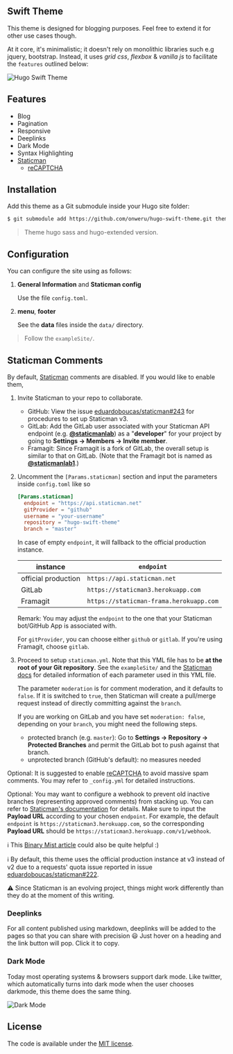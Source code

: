 ## Swift Theme
This theme is designed for blogging purposes. Feel free to extend it for other use cases though.

At it core, it's minimalistic; it doesn't rely on monolithic libraries such e.g jquery, bootstrap. Instead, it uses *grid css*, *flexbox* & *vanilla js* to facilitate the `features` outlined below:

![Hugo Swift Theme](https://github.com/onweru/hugo-swift-theme/blob/master/images/screenshot.png)

## Features
* Blog
* Pagination
* Responsive
* Deeplinks
* Dark Mode 
* Syntax Highlighting
* [Staticman](https://staticman.net)
    * [reCAPTCHA](https://developers.google.com/recaptcha/docs/display)

## Installation
Add this theme as a Git submodule inside your Hugo site folder:

```bash
$ git submodule add https://github.com/onweru/hugo-swift-theme.git themes/hugo-swift-theme
```

> Theme hugo sass and hugo-extended version.

## Configuration
You can configure the site using as follows:
1. **General Information** and **Staticman config**

    Use the file `config.toml`.

2. **menu**, **footer**

    See the **data** files inside the `data/` directory.

> Follow the `exampleSite/`.

## Staticman Comments
By default, [Staticman](https://staticman.net) comments are disabled. If you would like to enable them,

1. Invite Staticman to your repo to collaborate.

    - GitHub: View the issue [eduardoboucas/staticman#243](https://github.com/eduardoboucas/staticman/issues/243) for procedures to set up Staticman v3.
    - GitLab: Add the GitLab user associated with your Staticman API endpoint (e.g. **[@staticmanlab](https://gitlab.com/staticmanlab)**) as a "**developer**" for your project by going to **Settings → Members → Invite member**.
    - Framagit: Since Framagit is a fork of GitLab, the overall setup is similar to that on GitLab.  (Note that the Framagit bot is named as **[@staticmanlab1](https://framagit.org/staticmanlab1)**.)

2. Uncomment the `[Params.staticman]` section and input the parameters inside `config.toml` like so

    ```toml
    [Params.staticman]
      endpoint = "https://api.staticman.net"
      gitProvider = "github"
      username = "your-username"
      repository = "hugo-swift-theme"
      branch = "master"
    ```

    In case of empty `endpoint`, it will fallback to the official production instance.
    
    | instance | `endpoint` |
    | --- | --- |
    | official production | `https://api.staticman.net` |
    | GitLab | `https://staticman3.herokuapp.com` |
    | Framagit | `https://staticman-frama.herokuapp.com` |
    
    Remark: You may adjust the `endpoint` to the one that your Staticman bot/GitHub App is associated with.
    
    For `gitProvider`, you can choose either `github` or `gitlab`.  If you're using Framagit, choose `gitlab`.

3. Proceed to setup `staticman.yml`.  Note that this YML file has to be **at the root of your Git repository**.  See the `exampleSite/` and the [Staticman docs](https://staticman.net/docs/) for detailed information of each parameter used in this YML file.

    The parameter `moderation` is for comment moderation, and it defaults to `false`.  If it is switched to `true`, then Staticman will create a pull/merge request instead of directly committing against the `branch`.

    If you are working on GitLab and you have set `moderation: false`, depending on your `branch`, you might need the following steps.

      - protected branch (e.g. `master`):
          Go to **Settings → Repository → Protected Branches** and permit the GitLab bot to push against that branch.
      - unprotected branch (GitHub's default): no measures needed

Optional: It is suggested to enable [reCAPTCHA](https://developers.google.com/recaptcha/docs/display) to avoid massive spam comments. You may refer to `_config.yml` for detailed instructions.

Optional: You may want to configure a webhook to prevent old inactive branches (representing approved comments) from stacking up.  You can refer to [Staticman's documentation](https://staticman.net/docs/webhooks) for details.  Make sure to input the **Payload URL** according to your chosen `endpoint`.  For example, the default `endpoint` is `https://staticman3.herokuapp.com`, so the corresponding **Payload URL** should be `https://staticman3.herokuapp.com/v1/webhook`.

:information_source: This [Binary Mist article](https://binarymist.io/blog/2018/02/24/hugo-with-staticman-commenting-and-subscriptions/) could also be quite helpful :)

:information_source: By default, this theme uses the official production instance at v3 instead of v2 due to a requests' quota issue reported in issue [eduardoboucas/staticman#222](https://github.com/eduardoboucas/staticman/issues/222).

:warning: Since Staticman is an evolving project, things might work differently than they do at the moment of this writing.

### Deeplinks

For all content published using markdown, deeplinks will be added to the pages so that you can share with precision :smiley: Just   hover on a heading and the link button will pop. Click it to copy.

### Dark Mode

Today most operating systems & browsers support dark mode. Like twitter, which automatically turns into dark mode when the user chooses darkmode, this theme does the same thing.

![Dark Mode](https://github.com/onweru/hugo-swift-theme/blob/master/images/darkmode.jpg)

## License
The code is available under the [MIT license](https://github.com/onweru/hugo-swift-theme/blob/master/LICENSE.md).
